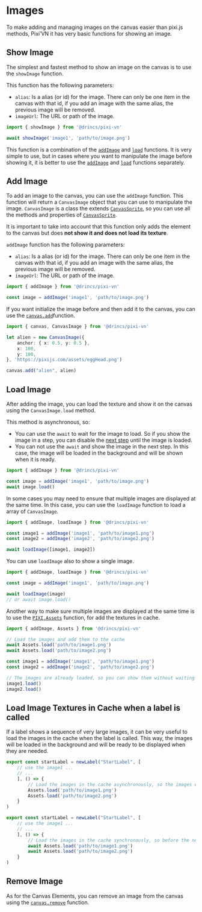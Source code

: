 # Images

To make adding and managing images on the canvas easier than pixi.js methods, Pixi’VN it has very basic functions for showing an image.

## Show Image

The simplest and fastest method to show an image on the canvas is to use the `showImage` function.

This function has the following parameters:

* `alias`: Is a alias (or id) for the image. There can only be one item in the canvas with that id, if you add an image with the same alias, the previous image will be removed.
* `imageUrl`: The URL or path of the image.

```typescript
import { showImage } from '@drincs/pixi-vn'

await showImage('image1', 'path/to/image.png')
```

This function is a combination of the [`addImage`](#add-image) and [`load`](#load-image) functions. It is very simple to use, but in cases where you want to manipulate the image before showing it, it is better to use the [`addImage`](#add-image) and [`load`](#load-image) functions separately.

## Add Image

To add an image to the canvas, you can use the `addImage` function. This function will return a `CanvasImage` object that you can use to manipulate the image. `CanvasImage` is a class the extends [`CanvasSprite`](/start/canvas-components#base-components), so you can use all the methods and properties of [`CanvasSprite`](/start/canvas-components#base-components).

It is important to take into account that this function only adds the element to the canvas but does **not show it and does not load its texture**.

`addImage` function has the following parameters:

* `alias`: Is a alias (or id) for the image. There can only be one item in the canvas with that id, if you add an image with the same alias, the previous image will be removed.
* `imageUrl`: The URL or path of the image.

```typescript
import { addImage } from '@drincs/pixi-vn'

const image = addImage('image1', 'path/to/image.png')
```

If you want initialize the image before and then add it to the canvas, you can use the [`canvas.add`](/start/canvas-functions.md#add-canvas-components)function.

```typescript
import { canvas, CanvasImage } from '@drincs/pixi-vn'

let alien = new CanvasImage({
    anchor: { x: 0.5, y: 0.5 },
    x: 100,
    y: 100,
}, 'https://pixijs.com/assets/eggHead.png')

canvas.add("alien", alien)
```

## Load Image

After adding the image, you can load the texture and show it on the canvas using the `CanvasImage.load` method.

This method is asynchronous, so:

* You can use the `await` to wait for the image to load. So if you show the image in a step, you can disable the [next step](/start/labels-flow.md#next-step) until the image is loaded.
* You can not use the `await` and show the image in the next step. In this case, the image will be loaded in the background and will be shown when it is ready.

```typescript
import { addImage } from '@drincs/pixi-vn'

const image = addImage('image1', 'path/to/image.png')
await image.load()
```

In some cases you may need to ensure that multiple images are displayed at the same time. In this case, you can use the `loadImage` function to load a array of `CanvasImage`.

```typescript
import { addImage, loadImage } from '@drincs/pixi-vn'

const image1 = addImage('image1', 'path/to/image1.png')
const image2 = addImage('image2', 'path/to/image2.png')

await loadImage([image1, image2])
```

You can use `loadImage` also to show a single image.

```typescript
import { addImage, loadImage } from '@drincs/pixi-vn'

const image = addImage('image1', 'path/to/image.png')

await loadImage(image)
// or await image.load()
```

Another way to make sure multiple images are displayed at the same time is to use the [`PIXI.Assets`](https://pixijs.com/8.x/examples/assets/async) function, for add the textures in cache.

```typescript
import { addImage, Assets } from '@drincs/pixi-vn'

// Load the images and add them to the cache
await Assets.load('path/to/image1.png')
await Assets.load('path/to/image2.png')

const image1 = addImage('image1', 'path/to/image1.png')
const image2 = addImage('image2', 'path/to/image2.png')

// The images are already loaded, so you can show them without waiting
image1.load()
image2.load()
```

## Load Image Textures in Cache when a label is called

If a label shows a sequence of very large images, it can be very useful to load the images in the cache when the label is called. This way, the images will be loaded in the background and will be ready to be displayed when they are needed.

```typescript
export const startLabel = newLabel("StartLabel", [
    // use the image1 ...
    // ...
    ], () => {
        // Load the images in the cache asynchronously, so the images will be loaded in the background
        Assets.load('path/to/image1.png')
        Assets.load('path/to/image2.png')
    }
)
```

```typescript
export const startLabel = newLabel("StartLabel", [
    // use the image1 ...
    // ...
    ], () => {
        // Load the images in the cache synchronously, so before the next step the images will be loaded
        await Assets.load('path/to/image1.png')
        await Assets.load('path/to/image2.png')
    }
)
```

## Remove Image

As for the Canvas Elements, you can remove an image from the canvas using the [`canvas.remove`](/start/canvas-functions#remove-canvas-components) function.
